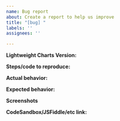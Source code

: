 ```yaml
---
name: Bug report
about: Create a report to help us improve
title: "[bug] "
labels: ''
assignees: ''

---
```


**Lightweight Charts Version:** <!-- 1.0.0 -->

**Steps/code to reproduce:**

<!--
```javascript
```
-->

**Actual behavior:**

<!-- A clear and concise description of what actually happen. -->

**Expected behavior:**

<!-- A clear and concise description of what you expected to happen. -->

**Screenshots**

<!-- If applicable, add screenshots to help explain your problem. -->

**CodeSandbox/JSFiddle/etc link:**

<!-- If applicable, add create a repro of the problem in any playground you wish. -->
